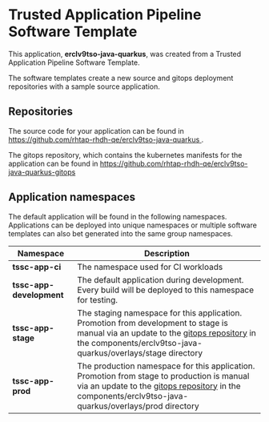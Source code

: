 # Trusted Application Pipeline Software Template

This application, **erclv9tso-java-quarkus**, was created from a Trusted Application Pipeline Software Template.

The software templates create a new source and gitops deployment repositories with a sample source application. 

## Repositories

The source code for your application can be found in [https://github.com/rhtap-rhdh-qe/erclv9tso-java-quarkus ](https://github.com/rhtap-rhdh-qe/erclv9tso-java-quarkus ).
 
The gitops repository, which contains the kubernetes manifests for the application can be found in 
[https://github.com/rhtap-rhdh-qe/erclv9tso-java-quarkus-gitops ](https://github.com/rhtap-rhdh-qe/erclv9tso-java-quarkus-gitops ) 

## Application namespaces 

The default application will be found in the following namespaces. Applications can be deployed into unique namespaces or multiple software templates can also bet generated into the same group namespaces.  

|  Namespace   |  Description   |  
| -------- | -------- |
| **tssc-app-ci** | The namespace used for CI workloads |
| **tssc-app-development** | The default application during development. Every build will be deployed to this namespace for testing. |
| **tssc-app-stage** | The staging namespace for this application. Promotion from development to stage is manual via an update to the [gitops repository](https://github.com/rhtap-rhdh-qe/erclv9tso-java-quarkus-gitops ) in the components/erclv9tso-java-quarkus/overlays/stage directory |
| **tssc-app-prod** | The production namespace for this application. Promotion from stage to production is manual via an update to the [gitops repository](https://github.com/rhtap-rhdh-qe/erclv9tso-java-quarkus-gitops ) in the components/erclv9tso-java-quarkus/overlays/prod directory |